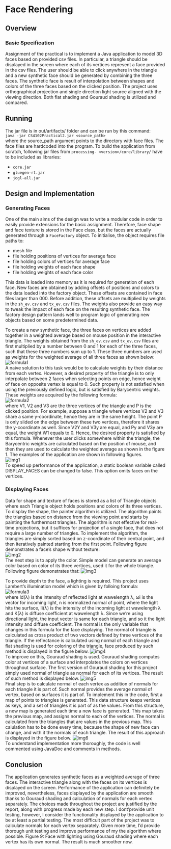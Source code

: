 # Face Rendering
## Overview
### Basic Specification
Assignment of the practical is to implement a Java application to model 3D faces based on provided
csv files. In particular, a triangle should be displayed in the screen where each of its vertices
represent a face provided in the csv files. The user should be able to click anywhere in the triangle
and a new synthetic face should be generated by combining the three faces. The synthetic face is
result of interpolation between shapes and colors of the three faces based on the clicked position.
The project uses orthographical projection and single direction light source aligned with the
viewing direction. Both flat shading and Gouraud shading is utilized and compared.

## Running
The jar file is in out/artifacts/ folder and can be run by this command:  
`java -jar CS4102Practical2.jar <source_path>`  
where the source_path argument points to the directory with face files. The face files are hardcoded
into the program. To build the application from scratch, following jar files from `processing-
<version>/core/library/` have to be included as libraries:
- `core.jar`
- `gluegen-rt.jar`
- `jogl-all.jar`

## Design and Implementation
### Generating Faces
One of the main aims of the design was to write a modular code in order to easily provide
extensions for the basic assignment. Therefore, face shape and face texture is stored in the Face
class, but the faces are actually generated through a `FaceFactory` object. To initialise, the object
requires file paths to:
- mesh file
- file holding positions of vertices for average face
- file holding colors of vertices for average face
- file holding weights of each face shape
- file holding weights of each face color

This data is loaded into memory as it is required for generation of each face. New faces are obtained
by adding offsets of positions and colors to the data loaded into the factory object. These offsets are
contained in face files larger than 000. Before addition, these offsets are multiplied by weights in
the `sh_ev.csv` and `tx_ev.csv` files. The weights also provide an easy way to tweak the impact of each
face on the resulting synthetic face. The factory design pattern lands well to program logic of
generating new objects based on some predetermined data.  

To create a new synthetic face, the three faces on vertices are added together in a weighted average
based on mouse position in the interactive triangle. The weights obtained from the `sh_ev.csv` and
`tx_ev.csv` files are first multiplied by a number between 0 and 1 for each of the three faces, such that
these three numbers sum up to 1. These three numbers are used as weights for the weighted average
of all three faces as shown below:
![formula1](imgs/f1.PNG)  
A naive solution to this task would be to calculate weights by their distance from each vertex.
However, a desired property of the triangle is to only interpolate between 2 faces when selecting
points on edge, hence weight of face on opposite vertex is equal to 0. Such property is not satisfied
when using the previously defined logic, but is satisfied by Barycentric weights. These weights are
acquired by the following formula:  
![formula2](imgs/f2.PNG)  
where V1, V2 and V3 are the three vertices of the triangle and P is the clicked position. For
example, suppose a triangle where vertices V2 and V3 share a same y-coordinate, hence they are in
the same height. The point P is only slided on the edge between these two vertices, therefore it
shares the y-coordinate as well. Since V2Y and V3y are equal, and Py and V3y are equal, the weight
W1 equals to 0. Hence, the desired property is satisfied by this formula.
Whenever the user clicks somewhere within the triangle, the Barycentric weights are calculated
based on the position of mouse, and then they are used to calculate the weighted average as shown
in the figure 1. The examples of the application are shown in following figures.  
![img1](imgs/img1.PNG)  
To speed up performance of the application, a static boolean variable called DISPLAY_FACES can
be changed to false. This option omits faces on the vertices.

### Displaying Faces
Data for shape and texture of faces is stored as a list of Triangle objects where each Triangle object
holds positions and colors of its three vertices. To display the shape, the painter algorithm is
utilized. The algorithm paints the triangles based on distance from the viewing point and starts by
painting the furthermost triangles. The algorithm is not effective for real-time projections, but it
suffices for projection of a single face, that does not require a large number of triangles. To
implement the algorithm, the triangles are simply sorted based on z-coordinate of their central point,
and then iteratively painted starting from the first point. Following figure demonstrates a face’s
shape without texture:  
![img2](imgs/img2.PNG)  
The next step is to apply the color. Simple model can generate an average color based on color of its
three vertices, used it for the whole triangle. Following figure demonstrates that:
![img3](imgs/img3.PNG)  

To provide depth to the face, a lighting is required. This project uses Lambert’s illumination model
which is given by folloing formula:  
![formula3](imgs/f3.PNG)  
where Id(λ) is the intensity of reflected light at wawelength λ, ωi is the vector for incoming light, n
is normalized normal of point, where the light hits the surface, Ii(λ) is the intensity of the incoming
light at wawelength λ and K(λ) is diffuse coefficient at wawelength λ.
Since we’re using directional light, the input vector is same for each triangle, and so it the light
intensity and diffuse coefficient. The normal is the only variable that changes in this formula for the
face displaying. The normal of triangle is calculated as cross product of two vectors defined by
three vertices of the triangle. If the reflectance is calculated using normal of each triangle and flat
shading is used for coloring of the triangle, face produced by such method is displayed in the figure
below.
![img4](imgs/img4.PNG)  
To improve on this, Gouraud shading is used. Gouraud shading computes color at vertices of a
surface and interpolates the colors on vertices throughout surface. The first version of Gouraud
shading for this project simply used normal of triangle as normal for each of its vertices. The result
of such method is displayed below.
![img5](imgs/img5.PNG)  
Final step is to calculate normal of each vertex as addition of normals for each triangle it is part of.
Such normal provides the average normal of vertex, based on surfaces it is part of. To implement
this in the code, first a map of points to triangles is generated. This data structure keeps vertices as
keys, and a set of triangles it is part of as the values. From this structure, a new map is generated
each time a new face is generated. This map takes the previous map, and assigns normal to each of
the vertices. The normal is calculated from the triangles that are values in the previous map. This
calulation has to be done every time, because the shape of new face can change, and with it the
normals of each triangle. The result of this approach is displayed in the figure below.
![img6](imgs/img6.PNG)  
To understand implementation more thoroughly, the code is well commented using JavaDoc and
comments in methods.

## Conclusion
The application generates synthetic faces as a weighted average of three faces. The interactive triangle
along with the faces on its vertices is displayed on the screen. Performance of the application can
definitely be improved, nevertheless, faces displayed by the application are smooth thanks to
Gouraud shading and calculation of normals for each vertex separately. The choices made
throughout the project are justified by the report, along with progress made by each new step. I
dont’provide unit testing, however, I consider the functionality displayed by the application to be at
least a partial testing. The most difficult part of the project was to calculate normals for each vertex
separately. Given more time, I’d provide thorough unit testing and improve performance of my the
algorithm where possible.
Figure 9: Face with lighting using Gouraud shading where each vertex has its own
normal. The result is much smoother now.